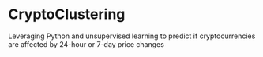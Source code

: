 # CryptoClustering
Leveraging Python and unsupervised learning to predict if cryptocurrencies are affected by 24-hour or 7-day price changes
